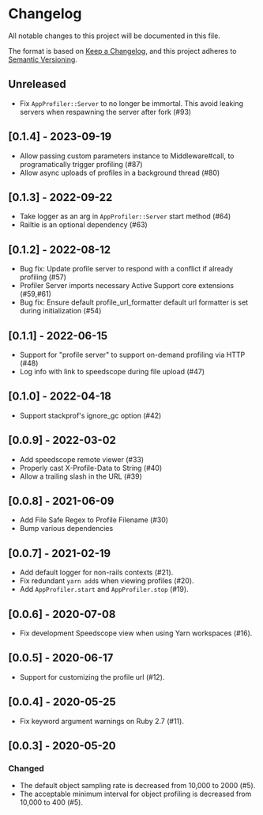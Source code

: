 # Changelog
All notable changes to this project will be documented in this file.

The format is based on [Keep a Changelog](https://keepachangelog.com/en/1.0.0/),
and this project adheres to [Semantic Versioning](https://semver.org/spec/v2.0.0.html).

## Unreleased

- Fix `AppProfiler::Server` to no longer be immortal. This avoid leaking servers when respawning the server after fork (#93)

## [0.1.4] - 2023-09-19

- Allow passing custom parameters instance to Middleware#call, to programatically trigger profiling (#87)
- Allow async uploads of profiles in a background thread (#80)

## [0.1.3] - 2022-09-22

- Take logger as an arg in `AppProfiler::Server` start method (#64)
- Railtie is an optional dependency (#63)

## [0.1.2] - 2022-08-12

- Bug fix: Update profile server to respond with a conflict if already profiling (#57)
- Profiler Server imports necessary Active Support core extensions (#59,#61)
- Bug fix: Ensure default profile_url_formatter default url formatter is set during initialization (#54)

## [0.1.1] - 2022-06-15

- Support for "profile server" to support on-demand profiling via HTTP (#48)
- Log info with link to speedscope during file upload (#47)

## [0.1.0] - 2022-04-18

- Support stackprof's ignore_gc option (#42)

## [0.0.9] - 2022-03-02

- Add speedscope remote viewer (#33)
- Properly cast X-Profile-Data to String (#40)
- Allow a trailing slash in the URL (#39)

## [0.0.8] - 2021-06-09

- Add File Safe Regex to Profile Filename (#30)
- Bump various dependencies

## [0.0.7] - 2021-02-19

- Add default logger for non-rails contexts (#21).
- Fix redundant `yarn add`s when viewing profiles (#20).
- Add `AppProfiler.start` and `AppProfiler.stop` (#19).

## [0.0.6] - 2020-07-08

- Fix development Speedscope view when using Yarn workspaces (#16).

## [0.0.5] - 2020-06-17

- Support for customizing the profile url (#12).

## [0.0.4] - 2020-05-25

- Fix keyword argument warnings on Ruby 2.7 (#11).

## [0.0.3] - 2020-05-20

### Changed

- The default object sampling rate is decreased from 10,000 to 2000 (#5).
- The acceptable minimum interval for object profiling is decreased from 10,000 to 400 (#5).
